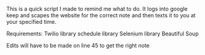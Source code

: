 This is a quick script I made to remind me what to do.
It logs into google keep and scapes the website for the correct note and then texts it to you at your specified time.

Requirements:
Twilio library
schedule library
Selenium library
Beautiful Soup

Edits will have to be made on line 45 to get the right note

